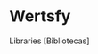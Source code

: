 <link rel="stylesheet" href="./stylemain.css" />

<h1 class="ubuntu-font"> Wertsfy </h1>

<span> Libraries [Bibliotecas] </span>

